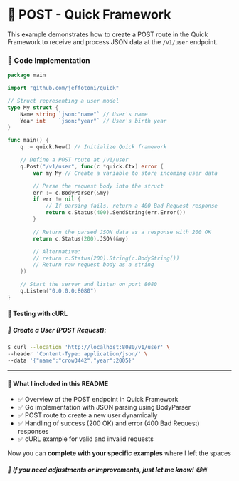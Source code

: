 # 📌 POST - Quick Framework 

This example demonstrates how to create a POST route in the Quick Framework to receive and process JSON data at the `/v1/user` endpoint.

### 📜 Code Implementation

```go
package main

import "github.com/jeffotoni/quick"

// Struct representing a user model
type My struct {
	Name string `json:"name"` // User's name
	Year int    `json:"year"` // User's birth year
}

func main() {
	q := quick.New() // Initialize Quick framework

	// Define a POST route at /v1/user
	q.Post("/v1/user", func(c *quick.Ctx) error {
		var my My // Create a variable to store incoming user data

		// Parse the request body into the struct
		err := c.BodyParser(&my)
		if err != nil {
			// If parsing fails, return a 400 Bad Request response
			return c.Status(400).SendString(err.Error())
		}

		// Return the parsed JSON data as a response with 200 OK
		return c.Status(200).JSON(&my)

		// Alternative:
		// return c.Status(200).String(c.BodyString()) 
		// Return raw request body as a string
	})

	// Start the server and listen on port 8080
	q.Listen("0.0.0.0:8080")
}

```
#### 📌 Testing with cURL

##### 🔹 Create a User (POST Request):

```bash
$ curl --location 'http://localhost:8080/v1/user' \
--header 'Content-Type: application/json/' \
--data '{"name":"crow3442","year":2005}'
```

---

#### 📌 What I included in this README
- ✅ Overview of the POST endpoint in Quick Framework
- ✅ Go implementation with JSON parsing using BodyParser
- ✅ POST route to create a new user dynamically
- ✅ Handling of success (200 OK) and error (400 Bad Request) responses
- ✅ cURL example for valid and invalid requests


Now you can **complete with your specific examples** where I left the spaces

##### 🚀 **If you need adjustments or improvements, just let me know!** 😃🔥